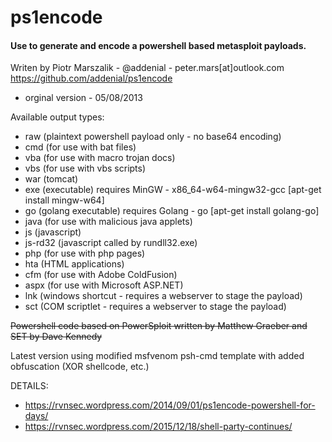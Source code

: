 ps1encode
=========
#### Use to generate and encode a powershell based metasploit payloads.

Writen by Piotr Marszalik - @addenial - peter.mars[at]outlook.com
https://github.com/addenial/ps1encode
-  orginal version - 05/08/2013

Available output types:
- raw (plaintext powershell payload only - no base64 encoding)
- cmd (for use with bat files)
- vba (for use with macro trojan docs)
- vbs (for use with vbs scripts)
- war (tomcat)
- exe (executable) requires MinGW - x86_64-w64-mingw32-gcc [apt-get install mingw-w64]
- go (golang executable) requires Golang - go [apt-get install golang-go]
- java (for use with malicious java applets)
- js (javascript)
- js-rd32 (javascript called by rundll32.exe)
- php (for use with php pages)
- hta (HTML applications)
- cfm (for use with Adobe ColdFusion)
- aspx (for use with Microsoft ASP.NET)
- lnk (windows shortcut - requires a webserver to stage the payload)
- sct (COM scriptlet - requires a webserver to stage the payload)


~~Powershell code based on PowerSploit written by Matthew Graeber and SET by Dave Kennedy~~

Latest version using modified msfvenom psh-cmd template with added obfuscation (XOR shellcode, etc.)

DETAILS:
* https://rvnsec.wordpress.com/2014/09/01/ps1encode-powershell-for-days/
* https://rvnsec.wordpress.com/2015/12/18/shell-party-continues/
